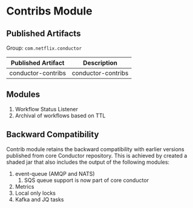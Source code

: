 # Contribs Module
## Published Artifacts

Group: `com.netflix.conductor`

| Published Artifact | Description |
| ----------- | ----------- | 
| conductor-contribs | conductor-contribs  |

## Modules
1. Workflow Status Listener
2. Archival of workflows based on TTL

## Backward Compatibility
Contrib module retains the backward compatibility with earlier versions published from core Conductor repository.
This is achieved by created a shaded jar that also includes the output of the following modules:
1. event-queue (AMQP and NATS)
   1. SQS queue support is now part of core conductor
2. Metrics
3. Local only locks
4. Kafka and JQ tasks
